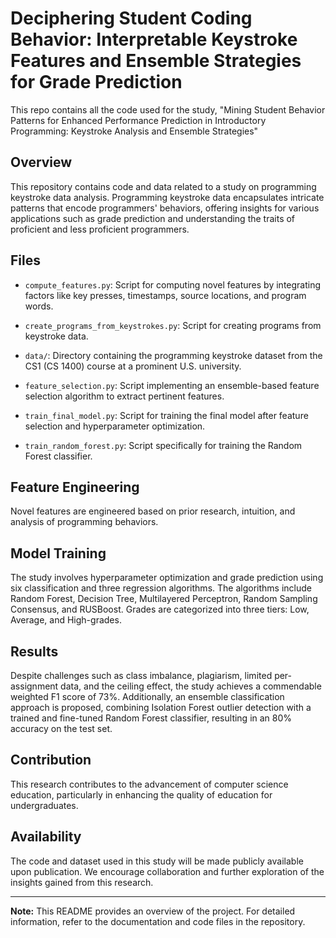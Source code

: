 # Deciphering Student Coding Behavior: Interpretable Keystroke Features and Ensemble Strategies for Grade Prediction
This repo contains all the code used for the study, "Mining Student Behavior Patterns for Enhanced Performance Prediction in Introductory Programming: Keystroke Analysis and Ensemble Strategies"

## Overview

This repository contains code and data related to a study on programming keystroke data analysis. Programming keystroke data encapsulates intricate patterns that encode programmers' behaviors, offering insights for various applications such as grade prediction and understanding the traits of proficient and less proficient programmers.

## Files

- `compute_features.py`: Script for computing novel features by integrating factors like key presses, timestamps, source locations, and program words.
  
- `create_programs_from_keystrokes.py`: Script for creating programs from keystroke data.

- `data/`: Directory containing the programming keystroke dataset from the CS1 (CS 1400) course at a prominent U.S. university.

- `feature_selection.py`: Script implementing an ensemble-based feature selection algorithm to extract pertinent features.

- `train_final_model.py`: Script for training the final model after feature selection and hyperparameter optimization.

- `train_random_forest.py`: Script specifically for training the Random Forest classifier.

## Feature Engineering

Novel features are engineered based on prior research, intuition, and analysis of programming behaviors.

## Model Training

The study involves hyperparameter optimization and grade prediction using six classification and three regression algorithms. The algorithms include Random Forest, Decision Tree, Multilayered Perceptron, Random Sampling Consensus, and RUSBoost. Grades are categorized into three tiers: Low, Average, and High-grades.

## Results

Despite challenges such as class imbalance, plagiarism, limited per-assignment data, and the ceiling effect, the study achieves a commendable weighted F1 score of 73%. Additionally, an ensemble classification approach is proposed, combining Isolation Forest outlier detection with a trained and fine-tuned Random Forest classifier, resulting in an 80% accuracy on the test set.

## Contribution

This research contributes to the advancement of computer science education, particularly in enhancing the quality of education for undergraduates.

## Availability

The code and dataset used in this study will be made publicly available upon publication. We encourage collaboration and further exploration of the insights gained from this research.

---

**Note:** This README provides an overview of the project. For detailed information, refer to the documentation and code files in the repository.
